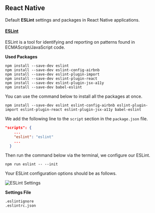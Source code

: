 ## React Native
Default **ESLint** settings and packages in React Native applications.

#### [ESLint](https://github.com/eslint/eslint "ESLint")
ESLint is a tool for identifying and reporting on patterns found in ECMAScript/JavaScript code.

**Used Packages**
```
npm install --save-dev eslint
npm install --save-dev eslint-config-airbnb
npm install --save-dev eslint-plugin-import
npm install --save-dev eslint-plugin-react
npm install --save-dev eslint-plugin-jsx-a11y
npm install --save-dev babel-eslint
```
You can use the command below to install all the packages at once.
```
npm install --save-dev eslint eslint-config-airbnb eslint-plugin-import eslint-plugin-react eslint-plugin-jsx-a11y babel-eslint
```

We add the following line to the `script` section in the `package.json` file.

```json
"scripts": {
    ...
    "eslint": "eslint"
    ...
  }
```
Then run the command below via the terminal, we configure our ESLint.

```
npm run eslint -- --init
```
Your ESLint configuration options should be as follows.

![ESLint Settings](https://user-images.githubusercontent.com/11600186/78885161-c9d94880-7a64-11ea-8970-66836384ea21.jpg "ESLint Settings")

**Settings File**
```
.eslintignore
.eslintrc.json
```

